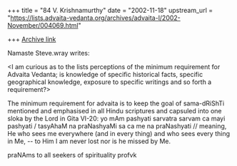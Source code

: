 +++
title = "84 V. Krishnamurthy"
date = "2002-11-18"
upstream_url = "https://lists.advaita-vedanta.org/archives/advaita-l/2002-November/004069.html"

+++
[Archive link](https://lists.advaita-vedanta.org/archives/advaita-l/2002-November/004069.html)

Namaste
Steve.wray writes:

<I am curious as to the lists perceptions of the
minimum requirement for Advaita Vedanta; is knowledge
of specific historical facts, specific geographical
knowledge, exposure to specific writings and so forth a
requirement?>

The minimum requirement for advaita is to keep the goal of sama-dRiShTi
mentioned and emphasised in all Hindu scriptures and capsuled into one
sloka by the Lord in Gita VI-20:
yo mAm pashyati sarvatra sarvam ca mayi pashyati /
tasyAhaM na praNashyaMi sa ca me na praNashyati //
meaning, He who sees me everywhere (and in every thing) and who sees every
thing in Me, -- to Him I am never lost nor is he missed by Me.

praNAms to all seekers of spirituality
profvk

